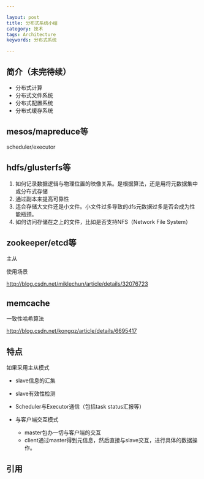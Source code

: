 ```yaml
---

layout: post
title: 分布式系统小结
category: 技术
tags: Architecture
keywords: 分布式系统

---
```


## 简介（未完待续）

- 分布式计算
- 分布式文件系统
- 分布式配置系统
- 分布式缓存系统

## mesos/mapreduce等

scheduler/executor

## hdfs/glusterfs等

1. 如何记录数据逻辑与物理位置的映像关系。是根据算法，还是用将元数据集中或分布式存储
2. 通过副本来提高可靠性
3. 适合存储大文件还是小文件。小文件过多导致的dfs元数据过多是否会成为性能瓶颈。
4. 如何访问存储在之上的文件，比如是否支持NFS（Network File System）


## zookeeper/etcd等

主从

使用场景

http://blog.csdn.net/miklechun/article/details/32076723

## memcache

一致性哈希算法


http://blog.csdn.net/kongqz/article/details/6695417

## 特点

如果采用主从模式

- slave信息的汇集
- slave有效性检测
- Scheduler与Executor通信（包括task status汇报等）
- 与客户端交互模式

    - master包办一切与客户端的交互
    - client通过master得到元信息，然后直接与slave交互，进行具体的数据操作。




## 引用





[An Introduction to Mesosphere]: https://www.digitalocean.com/community/tutorials/an-introduction-to-mesosphere
[http://mesos.apache.org/documentation/latest/mesos-frameworks/ ]: http://mesos.apache.org/documentation/latest/mesos-frameworks/ 
[示例代码]: https://github.com/qiankunli/mesos/